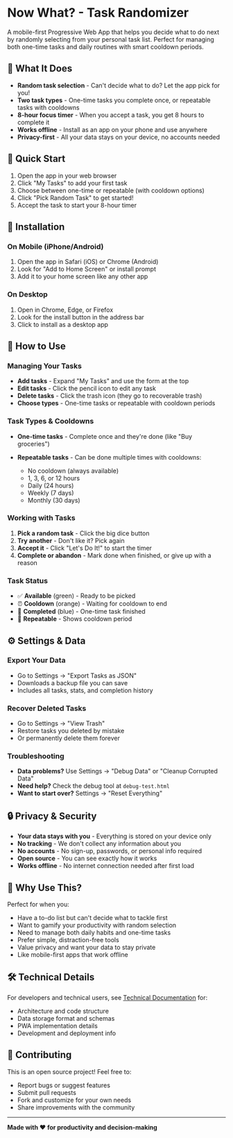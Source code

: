 # Now What? - Task Randomizer

A mobile-first Progressive Web App that helps you decide what to do next by randomly selecting from your personal task list. Perfect for managing both one-time tasks and daily routines with smart cooldown periods.

## 🌟 What It Does

- **Random task selection** - Can't decide what to do? Let the app pick for you!
- **Two task types** - One-time tasks you complete once, or repeatable tasks with cooldowns
- **8-hour focus timer** - When you accept a task, you get 8 hours to complete it
- **Works offline** - Install as an app on your phone and use anywhere
- **Privacy-first** - All your data stays on your device, no accounts needed

## 🚀 Quick Start

1. Open the app in your web browser
2. Click "My Tasks" to add your first task
3. Choose between one-time or repeatable (with cooldown options)
4. Click "Pick Random Task" to get started!
5. Accept the task to start your 8-hour timer

## 📱 Installation

### On Mobile (iPhone/Android)
1. Open the app in Safari (iOS) or Chrome (Android)
2. Look for "Add to Home Screen" or install prompt
3. Add it to your home screen like any other app

### On Desktop
1. Open in Chrome, Edge, or Firefox
2. Look for the install button in the address bar
3. Click to install as a desktop app

## 🎯 How to Use

### Managing Your Tasks
- **Add tasks** - Expand "My Tasks" and use the form at the top
- **Edit tasks** - Click the pencil icon to edit any task
- **Delete tasks** - Click the trash icon (they go to recoverable trash)
- **Choose types** - One-time tasks or repeatable with cooldown periods

### Task Types & Cooldowns
- **One-time tasks** - Complete once and they're done (like "Buy groceries")
- **Repeatable tasks** - Can be done multiple times with cooldowns:

  - No cooldown (always available)
  - 1, 3, 6, or 12 hours
  - Daily (24 hours)
  - Weekly (7 days)
  - Monthly (30 days)

### Working with Tasks
1. **Pick a random task** - Click the big dice button
2. **Try another** - Don't like it? Pick again
3. **Accept it** - Click "Let's Do It!" to start the timer
4. **Complete or abandon** - Mark done when finished, or give up with a reason

### Task Status
- ✅ **Available** (green) - Ready to be picked
- ⏰ **Cooldown** (orange) - Waiting for cooldown to end
- 🏁 **Completed** (blue) - One-time task finished
- 🔄 **Repeatable** - Shows cooldown period

## ⚙️ Settings & Data

### Export Your Data
- Go to Settings → "Export Tasks as JSON"
- Downloads a backup file you can save
- Includes all tasks, stats, and completion history

### Recover Deleted Tasks
- Go to Settings → "View Trash"
- Restore tasks you deleted by mistake
- Or permanently delete them forever

### Troubleshooting
- **Data problems?** Use Settings → "Debug Data" or "Cleanup Corrupted Data"
- **Need help?** Check the debug tool at `debug-test.html`
- **Want to start over?** Settings → "Reset Everything"

## 🔒 Privacy & Security

- **Your data stays with you** - Everything is stored on your device only
- **No tracking** - We don't collect any information about you
- **No accounts** - No sign-up, passwords, or personal info required
- **Open source** - You can see exactly how it works
- **Works offline** - No internet connection needed after first load

## 🌟 Why Use This?

Perfect for when you:
- Have a to-do list but can't decide what to tackle first
- Want to gamify your productivity with random selection
- Need to manage both daily habits and one-time tasks
- Prefer simple, distraction-free tools
- Value privacy and want your data to stay private
- Like mobile-first apps that work offline

## 🛠️ Technical Details

For developers and technical users, see [Technical Documentation](docs/technical-details.md) for:
- Architecture and code structure
- Data storage format and schemas
- PWA implementation details
- Development and deployment info

## 🤝 Contributing

This is an open source project! Feel free to:
- Report bugs or suggest features
- Submit pull requests
- Fork and customize for your own needs
- Share improvements with the community

---

**Made with ❤️ for productivity and decision-making**